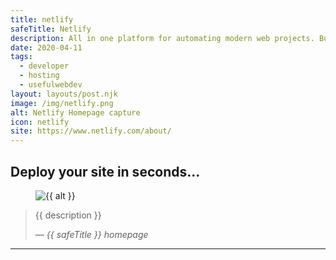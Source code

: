 ```yaml
---
title: netlify
safeTitle: Netlify
description: All in one platform for automating modern web projects. Build, test, and deploy globally with Netlify’s all-in-one platform for modern web projects.
date: 2020-04-11
tags:
  - developer
  - hosting
  - usefulwebdev
layout: layouts/post.njk
image: /img/netlify.png
alt: Netlify Homepage capture
icon: netlify
site: https://www.netlify.com/about/
---
```


<div class="box">

## Deploy your site in seconds...

<figure class="image">
<img alt="{{ alt }}" src="{{ image }}">
</figure>

> {{ description }}
>
> <cite>&mdash; {{ safeTitle }} homepage</cite>

</div>

---